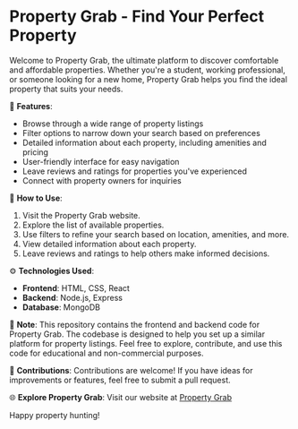 # Property Grab - Find Your Perfect Property

Welcome to Property Grab, the ultimate platform to discover comfortable and affordable properties. Whether you're a student, working professional, or someone looking for a new home, Property Grab helps you find the ideal property that suits your needs.

🏡 **Features**:
- Browse through a wide range of property listings
- Filter options to narrow down your search based on preferences
- Detailed information about each property, including amenities and pricing
- User-friendly interface for easy navigation
- Leave reviews and ratings for properties you've experienced
- Connect with property owners for inquiries

🚀 **How to Use**:
1. Visit the Property Grab website.
2. Explore the list of available properties.
3. Use filters to refine your search based on location, amenities, and more.
4. View detailed information about each property.
5. Leave reviews and ratings to help others make informed decisions.

⚙️ **Technologies Used**:
- **Frontend**: HTML, CSS, React
- **Backend**: Node.js, Express
- **Database**: MongoDB

📌 **Note**: This repository contains the frontend and backend code for Property Grab. The codebase is designed to help you set up a similar platform for property listings. Feel free to explore, contribute, and use this code for educational and non-commercial purposes.

🤝 **Contributions**: Contributions are welcome! If you have ideas for improvements or features, feel free to submit a pull request.

🌐 **Explore Property Grab**: Visit our website at [Property Grab](https://propertygrab.netlify.app/)

Happy property hunting!

